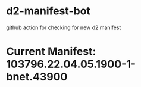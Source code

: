 # d2-manifest-bot
github action for checking for new d2 manifest

# Current Manifest: 103796.22.04.05.1900-1-bnet.43900